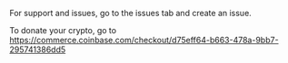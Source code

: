 For support and issues, go to the issues tab and create an issue.

To donate your crypto, go to https://commerce.coinbase.com/checkout/d75eff64-b663-478a-9bb7-295741386dd5
